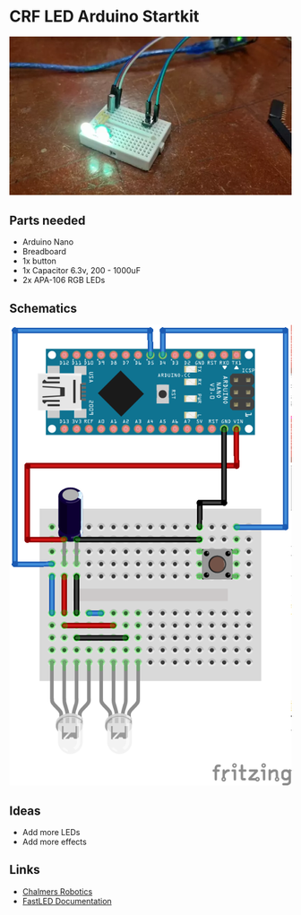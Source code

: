 # CRF LED Arduino Startkit

![LED](./led.webp)

## Parts needed

* Arduino Nano
* Breadboard
* 1x button
* 1x Capacitor 6.3v, 200 - 1000uF
* 2x APA-106 RGB LEDs

## Schematics

![Schematics](./startkit_led_bb.png)

## Ideas

* Add more LEDs
* Add more effects 

## Links

* [Chalmers Robotics](https://chalmersrobotics.se/) 
* [FastLED Documentation](https://github.com/FastLED/FastLED/wiki/Overview)

